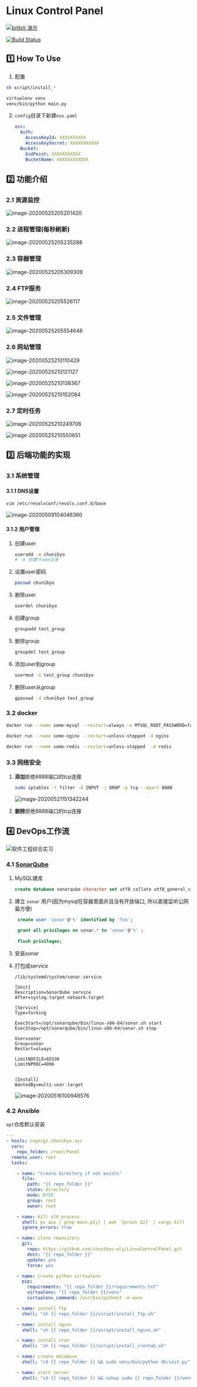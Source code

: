 # Linux Control Panel

[![bilibili 演示](https://img.shields.io/badge/bilibili-演示-EE6F98)]()

[![Build Status](http://chunibyo.xyz:8085/buildStatus/icon?job=tapd)](http://chunibyo.xyz:8085/job/tapd/)

## :one: How To Use

1. 配置

```bash
sh script/install_*

virtualenv venv
venv/bin/python main.py
```

2. `config`目录下新建`oss.yaml`

   ```yaml
   oss:
     Auth:
       AccessKeyId: XXXXXXXXXX
       AccessKeySecret: XXXXXXXXXXX
     Bucket:
       EndPoint: XXXXXXXXXXX
       BucketName: XXXXXXXXXXXX
   ```

## :two: 功能介绍

### 2.1 资源监控

![image-20200525205201420](README.assets/image-20200525205201420.png)

### 2.2 进程管理(每秒刷新)

![image-20200525205235288](README.assets/image-20200525205235288.png)

### 2.3 容器管理

![image-20200525205309309](README.assets/image-20200525205309309.png)

### 2.4 FTP服务

![image-20200525205526117](README.assets/image-20200525205526117.png)

### 2.5 文件管理

![image-20200525205554646](README.assets/image-20200525205554646.png)

### 2.6 网站管理

![image-20200525210110429](README.assets/image-20200525210110429.png)

![image-20200525210121127](README.assets/image-20200525210121127.png)

![image-20200525210138367](README.assets/image-20200525210138367.png)

![image-20200525210152084](README.assets/image-20200525210152084.png)

### 2.7 定时任务

![image-20200525210249706](README.assets/image-20200525210249706.png)

![image-20200525210550651](README.assets/image-20200525210550651.png)

## :three: 后端功能的实现

### 3.1 系统管理

#### 3.1.1 DNS设置

```bash
vim /etc/resolvconf/resolv.conf.d/base
```

![image-20200509104046360](README.assets/image-20200509104046360.png)

#### 3.1.2 用户管理

1. 创建user

   ```bash
   useradd -m chunibyo
   # -m 创建/home目录
   ```

2. 设置user密码

   ```bash
   passwd chunibyo
   ```

   

3. 删除user

   ```bash
   userdel chunibyo
   ```

4. 创建group

   ```bash
   groupadd test_group
   ```

5. 删除group

   ```bash
   groupdel test_group
   ```

6. 添加user到group

   ```bash
   usermod -G test_group chunibyo
   ```

7. 删除user从group

   ```bash
   gpasswd -d chunibyo test_group
   ```

### 3.2 docker

```bash
docker run --name some-mysql --restart=always -e MYSQL_ROOT_PASSWORD=foo -d mysql:latest

docker run --name some-nginx --restart=unless-stopped -d nginx

docker run --name some-redis --restart=unless-stopped  -d redis
```

### 3.3 网络安全

1. **添加**拒绝8888端口的tcp连接

   ```bash
   sudo iptables -t filter -A INPUT -j DROP -p tcp --dport 8888
   ```

   ![image-20200521151342244](README.assets/image-20200521151342244.png)

2. **删除**拒绝8888端口的tcp连接
   

## :four: ​DevOps工作流

![软件工程综合实习](README.assets/%E8%BD%AF%E4%BB%B6%E5%B7%A5%E7%A8%8B%E7%BB%BC%E5%90%88%E5%AE%9E%E4%B9%A0.png)

### 4.1 [SonarQube](https://www.fosstechnix.com/install-sonarqube-on-ubuntu/#step-3-download-and-install-sonarqube-on-ubuntu)

1. MySQL建库

   ```sql
   create database sonarqube character set utf8 collate utf8_general_ci;
   ```

2. 建立 `sonar` 用户(因为mysql在容器里面并且没有开放端口, 所以直接监听公网最方便)

   ```sql
    create user 'sonar'@'%' identified by 'foo';
    
    grant all privileges on sonar.* to 'sonar'@'%' ;
    
    flush privileges;
   ```

3. 安装sonar

4. 打包成service

   ```
   /lib/systemd/system/sonar.service
   
   [Unit]
   Description=SonarQube service
   After=syslog.target network.target
   
   [Service]
   Type=forking
   
   ExecStart=/opt/sonarqube/bin/linux-x86-64/sonar.sh start
   ExecStop=/opt/sonarqube/bin/linux-x86-64/sonar.sh stop
   
   User=sonar
   Group=sonar
   Restart=always
   
   LimitNOFILE=65536
   LimitNPROC=4096
   
   
   [Install]
   WantedBy=multi-user.target
   ```

   ![image-20200516100948576](README.assets/image-20200516100948576.png)

### 4.2 Ansible

`apt`仓库默认安装

```yaml
---
- hosts: cugergz.chunibyo.xyz
  vars:
    repo_folder: /root/Panel
  remote_user: root
  tasks:

    - name: "Create directory if not exists"
      file:
        path: "{{ repo_folder }}"
        state: directory
        mode: 0755
        group: root
        owner: root

    - name: kill old process
      shell: ps aux | grep main.p[y] | awk '{print $2}' | xargs kill
      ignore_errors: true

    - name: clone repository
      git:
        repo: https://github.com/chunibyo-wly/LinuxControlPanel.git
        dest: "{{ repo_folder }}"
        update: yes
        force: yes

    - name: create python virtualenv
      pip:
        requirements: "{{ repo_folder }}/requirements.txt"
        virtualenv: "{{ repo_folder }}/venv"
        virtualenv_command: /usr/bin/python3 -m venv

    - name: install ftp
      shell: "sh {{ repo_folder }}/script/install_ftp.sh"

    - name: install nginx
      shell: "sh {{ repo_folder }}/script/install_nginx.sh"

    - name: install cron
      shell: "sh {{ repo_folder }}/script/install_crontab.sh"

    - name: create database
      shell: "cd {{ repo_folder }} && sudo venv/bin/python db/init.py"

    - name: start server
      shell: "cd {{ repo_folder }} && nohup sudo {{ repo_folder }}/venv/bin/python main.py > /tmp/LinuxControlPanel.log 2>&1 &"
```

